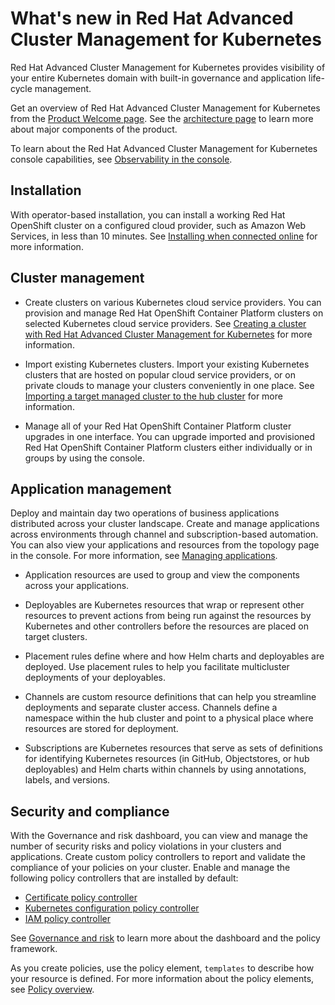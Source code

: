 # What's new in Red Hat Advanced Cluster Management for Kubernetes

Red Hat Advanced Cluster Management for Kubernetes provides visibility of your entire Kubernetes domain with built-in governance and application life-cycle management.

Get an overview of Red Hat Advanced Cluster Management for Kubernetes from the [Product Welcome page](../about/welcome.md). See the [architecture page](../about/architecture.md) to learn more about major components of the product.

To learn about the Red Hat Advanced Cluster Management for Kubernetes console capabilities, see [Observability in the console](../console/console_intro.md).

## Installation

With operator-based installation, you can install a working Red Hat OpenShift cluster on a configured cloud provider, such as Amazon Web Services, in less than 10 minutes. See [Installing when connected online](../install/install_connected.md) for more information.  
  
## Cluster management

* Create clusters on various Kubernetes cloud service providers. You can provision and manage Red Hat OpenShift Container Platform clusters on selected Kubernetes cloud service providers. See [Creating a cluster with Red Hat Advanced Cluster Management for Kubernetes](../manage_cluster/create.md) for more information. 

* Import existing Kubernetes clusters. Import your existing Kubernetes clusters that are hosted on popular cloud service providers, or on private clouds to manage your clusters conveniently in one place. See [Importing a target managed cluster to the hub cluster](../manage_cluster/import.md) for more information.

* Manage all of your Red Hat OpenShift Container Platform cluster upgrades in one interface. You can upgrade imported and provisioned Red Hat OpenShift Container Platform clusters either individually or in groups by using the console.

## Application management

Deploy and maintain day two operations of business applications distributed across your cluster landscape.
Create and manage applications across environments through channel and subscription-based automation. You can also view your applications and resources from the topology page in the console. For more information, see [Managing applications](../manage_applications/app_management_overview.md).


  - Application resources are used to group and view the components across your applications.

  - Deployables are Kubernetes resources that wrap or represent other resources to prevent actions from being run against the resources by Kubernetes and other controllers before the resources are placed on target clusters.

  - Placement rules define where and how Helm charts and deployables are deployed. Use placement rules to help you facilitate multicluster deployments of your deployables.

  - Channels are custom resource definitions that can help you streamline deployments and separate cluster access. Channels define a namespace within the hub cluster and point to a physical place where resources are stored for deployment.
  
  - Subscriptions are Kubernetes resources that serve as sets of definitions for identifying Kubernetes resources (in GitHub, Objectstores, or hub deployables) and Helm charts within channels by using annotations, labels, and versions.

## Security and compliance

With the Governance and risk dashboard, you can view and manage the number of security risks and policy violations in your clusters and applications. Create custom policy controllers to report and validate the compliance of your policies on your cluster. Enable and manage the following policy controllers that are installed by default:

* [Certificate policy controller](../security/cert_policy_ctrl.md)
* [Kubernetes configuration policy controller](../security/config_policy_ctrl.md)
* [IAM policy controller](../security/iam_policy_ctrl.md)

See [Governance and risk](../security/compliance_intro.md) to learn more about the dashboard and the policy framework.

As you create policies, use the policy element, `templates` to describe how your resource is defined. For more information about the policy elements, see [Policy overview](../security/policy_example.md). 
